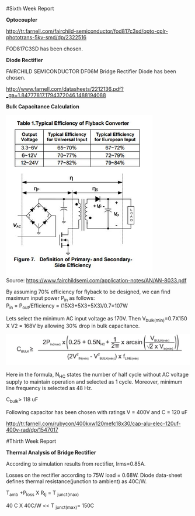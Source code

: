#Sixth Week Report 

**Optocoupler**

http://tr.farnell.com/fairchild-semiconductor/fod817c3sd/opto-cplr-phototrans-5kv-smd/dp/2322516

FOD817C3SD has been chosen. 

**Diode Rectifier**  

FAIRCHILD SEMICONDUCTOR  DF06M  Bridge Rectifier Diode has been chosen.

http://www.farnell.com/datasheets/2212136.pdf?_ga=1.84777817.1794372046.1488194088

**Bulk Capacitance Calculation**  

![](./Images/flyback_efficiency_typical.jpg)  
Source: https://www.fairchildsemi.com/application-notes/AN/AN-8033.pdf  

By assuming 70% efficiency for flyback to be designed, we can find maximum input power P<sub>in</sub> as follows:  
  P<sub>in</sub> = P<sub>out</sub>/Efficiency = (15X3+5X3+5X3)/0.7=107W 

Lets select the minimum AC input voltage as 170V. Then V<sub>bulk(min)</sub>=0.7X150 X V2 = 168V by allowing 30% drop in bulk capacitance. 


![](./Images/bulk_capacitance.jpg)  

Here in the formula, N<sub>HC</sub> states the number of half cycle without AC voltage supply to maintain operation and selected as 1 cycle. Moreover, minimum line frequency is selected as 48 Hz.  


C<sub>bulk</sub>> 118 uF  

Following capacitor has been chosen with ratings V = 400V and C = 120 uF  

http://tr.farnell.com/rubycon/400kxw120mefc18x30/cap-alu-elec-120uf-400v-rad/dp/1547017 


#Thirth Week Report 

**Thermal Analysis of Bridge Rectifier**  

According to simulation results from rectifier, Irms=0.85A.  

Losses on the rectifier according to 75W load = 0.68W. Diode data-sheet defines thermal resistance(junction to ambient) as 40C/W.  

T<sub>amb</sub> +P<sub>loss</sub> X R<sub>tj</sub> = T <sub>junct(max)</sub> 

40 C X  40C/W << T <sub>junct(max)</sub>= 150C

